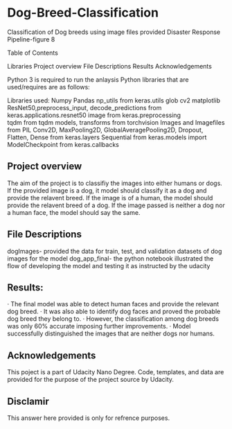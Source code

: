# Dog-Breed-Classification
Classification of Dog breeds using image files provided
Disaster Response Pipeline-figure 8

Table of Contents

Libraries
Project overview
File Descriptions
Results
Acknowledgements


Python 3 is required to run the anlaysis Python libraries that are used/requires are as follows:

Libraries used:
Numpy
Pandas
np_utils from keras.utils 
glob
cv2 
matplotlib
ResNet50,preprocess_input, decode_predictions from keras.applications.resnet50
image from keras.preprocessing                 
tqdm from tqdm
models, transforms from torchvision
Images and Imagefiles from PIL
Conv2D, MaxPooling2D, GlobalAveragePooling2D, Dropout, Flatten, Dense from keras.layers
Sequential from keras.models import 
ModelCheckpoint from keras.callbacks 


## Project overview

The aim of the project is to classifiy the images into either humans or dogs. If the provided image is a dog, it model should classify it as a dog and provide the relavent breed. If the image is of a human, the model should provide the relavent breed of a dog. If the image passed is neither a dog nor a human face, the model should say the same.

## File Descriptions

dogImages- provided the data for train, test, and validation datasets of dog images for the model
dog_app_final- the python notebook illustrated the flow of developing the model and testing it as instructed by the udacity

## Results:
· The final model was able to detect human faces and provide the relevant dog breed.
· It was also able to identify dog faces and proved the probable dog breed they belong to.
· However, the classification among dog breeds was only 60% accurate imposing further improvements.
· Model successfully distinguished the images that are neither dogs nor humans.

## Acknowledgements

This poject is a part of Udacity Nano Degree. Code, templates, and data are provided for the purpose of the project source by Udacity.

## Disclamir

This answer here provided is only for refrence purposes.
